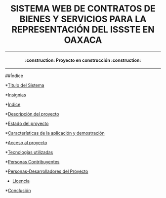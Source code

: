 
<h1 align="center" id="titulo"> SISTEMA WEB DE CONTRATOS DE BIENES Y SERVICIOS PARA LA REPRESENTACIÓN DEL ISSSTE EN OAXACA  </h1>


<hr>
<h4 align="center">
:construction: Proyecto en construcción :construction:
</h4>



<hr>


##Índice

*[Titulo del Sistema](#titulo)

*[Insignias](#insignias)

*[Índice](#índice)

*[Descripción del proyecto](#descripción-del-proyecto)

*[Estado del proyecto](#Estado-del-proyecto)

*[Características de la aplicación y demostración](#Características-de-la-aplicación-y-demostración)

*[Acceso al proyecto](#acceso-proyecto)

*[Tecnologías utilizadas](#tecnologías-utilizadas)

*[Personas Contribuyentes](#personas-contribuyentes)

*[Personas-Desarrolladores del Proyecto](#personas-desarrolladores)

* [Licencia](#licencia)

*[Conclusión](#conclusión)
